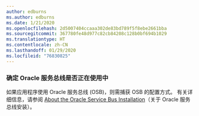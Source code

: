 ```yaml
---
author: edburns
ms.author: edburns
ms.date: 1/21/2020
ms.openlocfilehash: 2d5007404ccaaa302de83bd789f5f8ebe2661bba
ms.sourcegitcommit: 367780fe48d977c82cb84208c128b0bf694b1029
ms.translationtype: HT
ms.contentlocale: zh-CN
ms.lasthandoff: 01/29/2020
ms.locfileid: "76830825"
---
```

### <a name="determine-whether-oracle-service-bus-is-in-use"></a>确定 Oracle 服务总线是否正在使用中

如果应用程序使用 Oracle 服务总线 (OSB)，则需捕获 OSB 的配置方式。 有关详细信息，请参阅 [About the Oracle Service Bus Installation](https://docs.oracle.com/en/middleware/fusion-middleware/12.2.1.3/inosb/product-installation.html)（关于 Oracle 服务总线安装）。
